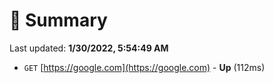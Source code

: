 # 📖 Summary
Last updated: **1/30/2022, 5:54:49 AM**

- `GET` [https://google.com](https://google.com) - **Up** (112ms)
